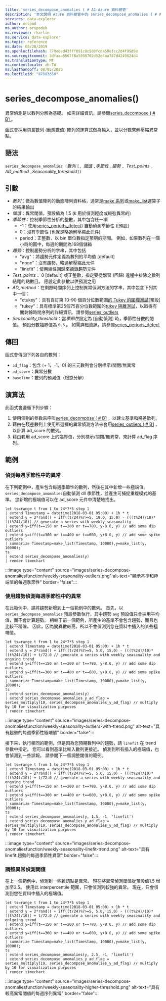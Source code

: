 ```yaml
---
title: 'series_decompose_anomalies ( # A1-Azure 資料總管'
description: '本文說明 Azure 資料總管中的 series_decompose_anomalies ( # A1。'
services: data-explorer
author: orspod
ms.author: orspodek
ms.reviewer: rkarlin
ms.service: data-explorer
ms.topic: reference
ms.date: 08/28/2019
ms.openlocfilehash: 770eded43fff091c8c500fcda59efcc2d4f95d9e
ms.sourcegitcommit: 3dfaaa5567f8a5598702d52e4aa787d4249824d4
ms.translationtype: MT
ms.contentlocale: zh-TW
ms.lasthandoff: 08/05/2020
ms.locfileid: "87803568"
---
```

# <a name="series_decompose_anomalies"></a>series_decompose_anomalies()

異常偵測是以數列分解為基礎。
如需詳細資訊，請參閱[series_decompose ( # B1 ](series-decomposefunction.md)。

函式會採用包含數列 (動態數值) 陣列的運算式做為輸入，並以分數來解壓縮異常點。

## <a name="syntax"></a>語法

`series_decompose_anomalies (`*數列* `[, `*閾值* `,`*季節性* `,`*趨勢* `, `*Test_points* `, `*AD_method* `,`*Seasonality_threshold*`])`

## <a name="arguments"></a>引數

* *數列*：做為數值陣列的動態陣列資料格，通常是[make 系列](make-seriesoperator.md)或[make_list](makelist-aggfunction.md)運算子的結果輸出
* *閾值*：異常閾值，預設值為 1.5 (k 用於偵測輕度或較強異常的) 
* *季節性*：控制季節性分析的整數，其中包含任一項
    * -1：使用[series_periods_detect](series-periods-detectfunction.md)) 自動偵測季節性 ([預設]
    * 0：沒有季節性 (也就是略過解壓縮此元件) 
    * period：正整數，以 bin 單位數指定預期的期間。 例如，如果數列在一個小時的圓中，每週的期間為168個儲箱
* *趨勢*：控制趨勢分析的字串，其中包括
    * "avg"：將趨勢元件定義為數列的平均值 [default]
    * "none"：沒有趨勢，略過解壓縮此元件
    * "linefit"：使用線性回歸來摘錄趨勢元件
* *Test_points*： 0 [default] 或正整數，指定要從學習 (回歸) 進程中排除之數列結尾的點數目。 應設定此參數以供預測之用
* *AD_method*：在剩餘時間序列上控制異常偵測方法的字串，其中包含下列其中一個：
    * "ctukey"：具有自訂第 10-90 個百分位數範圍[的 Tukey 的圍欄測試](https://en.wikipedia.org/wiki/Outlier#Tukey's_fences)[預設]
    * "tukey"：具有標準第25個75百分位數範圍的[tukey 隔離測試](https://en.wikipedia.org/wiki/Outlier#Tukey's_fences)，以取得有關剩餘時間序列的詳細資訊，請參閱[series_outliers](series-outliersfunction.md)
* *Seasonality_threshold*：當*季節性*設定為 [自動偵測] 時，季節性分數的閾值。 預設分數臨界值為 `0.6` 。 如需詳細資訊，請參閱[series_periods_detect](series-periods-detectfunction.md)

## <a name="returns"></a>傳回

 函式會傳回下列各自的數列：

* `ad_flag`：包含 (+ 1，-1，0) 的三元數列會分別標示/關閉/無異常
* `ad_score`：異常分數
* `baseline`：數列的預測值（根據分解）

## <a name="the-algorithm"></a>演算法

此函式會遵循下列步驟：
1. 使用個別的參數來呼叫[series_decompose ( # B1](series-decomposefunction.md) ，以建立基準和殘差數列。
1. 藉由在殘差數列上使用所選擇的異常偵測方法來套用[series_outliers ( # B1](series-outliersfunction.md) ，以計算 ad_score 的數列。
1. 藉由套用 ad_score 上的臨界值，分別標示/關閉/無異常，來計算 ad_flag 序列。
 
## <a name="examples"></a>範例

### <a name="detect-anomalies-in-weekly-seasonality"></a>偵測每週季節性中的異常

在下列範例中，產生包含每週季節性的數列，然後在其中新增一些極端值。 `series_decompose_anomalies`自動偵測 dll 季節性，並產生可捕捉重複模式的基準。 您新增的極端值可以在 ad_score 元件中清楚地找出。

<!-- csl: https://help.kusto.windows.net:443/Samples -->
```kusto
let ts=range t from 1 to 24*7*5 step 1 
| extend Timestamp = datetime(2018-03-01 05:00) + 1h * t 
| extend y = 2*rand() + iff((t/24)%7>=5, 10.0, 15.0) - (((t%24)/10)*((t%24)/10)) // generate a series with weekly seasonality
| extend y=iff(t==150 or t==200 or t==780, y-8.0, y) // add some dip outliers
| extend y=iff(t==300 or t==400 or t==600, y+8.0, y) // add some spike outliers
| summarize Timestamp=make_list(Timestamp, 10000),y=make_list(y, 10000);
ts 
| extend series_decompose_anomalies(y)
| render timechart  
```

:::image type="content" source="images/series-decompose-anomaliesfunction/weekly-seasonality-outliers.png" alt-text="顯示基準和極端值的每週季節性" border="false":::

### <a name="detect-anomalies-in-weekly-seasonality-with-trend"></a>使用趨勢偵測每週季節性中的異常

在此範例中，請將趨勢新增到上一個範例中的數列。 首先，以 `series_decompose_anomalies` 預設參數執行，其中趨勢 `avg` 預設值只會採用平均值，而不會計算趨勢。 相較于前一個範例，所產生的基準不會包含趨勢，而且也比較不精確。 因此，因為變異數較高，所以不會偵測到您在資料中插入的某些極端值。

<!-- csl: https://help.kusto.windows.net:443/Samples -->
```kusto
let ts=range t from 1 to 24*7*5 step 1 
| extend Timestamp = datetime(2018-03-01 05:00) + 1h * t 
| extend y = 2*rand() + iff((t/24)%7>=5, 5.0, 15.0) - (((t%24)/10)*((t%24)/10)) + t/72.0 // generate a series with weekly seasonality and ongoing trend
| extend y=iff(t==150 or t==200 or t==780, y-8.0, y) // add some dip outliers
| extend y=iff(t==300 or t==400 or t==600, y+8.0, y) // add some spike outliers
| summarize Timestamp=make_list(Timestamp, 10000),y=make_list(y, 10000);
ts 
| extend series_decompose_anomalies(y)
| extend series_decompose_anomalies_y_ad_flag = 
series_multiply(10, series_decompose_anomalies_y_ad_flag) // multiply by 10 for visualization purposes
| render timechart
```

:::image type="content" source="images/series-decompose-anomaliesfunction/weekly-seasonality-outliers-with-trend.png" alt-text="具有趨勢的每週季節性極端值" border="false":::

接下來，執行相同的範例，但是因為您預期數列中的趨勢，請 `linefit` 在 trend 參數中指定。 您可以看到基準比輸入數列更接近。 偵測到所有插入的極端值，也會偵測到一些誤報。 請參閱下一個調整閾值的範例。

<!-- csl: https://help.kusto.windows.net:443/Samples -->
```kusto
let ts=range t from 1 to 24*7*5 step 1 
| extend Timestamp = datetime(2018-03-01 05:00) + 1h * t 
| extend y = 2*rand() + iff((t/24)%7>=5, 5.0, 15.0) - (((t%24)/10)*((t%24)/10)) + t/72.0 // generate a series with weekly seasonality and ongoing trend
| extend y=iff(t==150 or t==200 or t==780, y-8.0, y) // add some dip outliers
| extend y=iff(t==300 or t==400 or t==600, y+8.0, y) // add some spike outliers
| summarize Timestamp=make_list(Timestamp, 10000),y=make_list(y, 10000);
ts 
| extend series_decompose_anomalies(y, 1.5, -1, 'linefit')
| extend series_decompose_anomalies_y_ad_flag = 
series_multiply(10, series_decompose_anomalies_y_ad_flag) // multiply by 10 for visualization purposes
| render timechart  
```

:::image type="content" source="images/series-decompose-anomaliesfunction/weekly-seasonality-linefit-trend.png" alt-text="具有 linefit 趨勢的每週季節性異常" border="false":::

### <a name="tweak-the-anomaly-detection-threshold"></a>調整異常偵測閾值

在上一個範例中，偵測到一些雜訊點是異常。 現在將異常偵測閾值從預設值1.5 增加至2.5。 使用此 interpercentile 範圍，只會偵測到較強的異常。 現在，只會偵測到您在資料中插入的極端值。

<!-- csl: https://help.kusto.windows.net:443/Samples -->
```kusto
let ts=range t from 1 to 24*7*5 step 1 
| extend Timestamp = datetime(2018-03-01 05:00) + 1h * t 
| extend y = 2*rand() + iff((t/24)%7>=5, 5.0, 15.0) - (((t%24)/10)*((t%24)/10)) + t/72.0 // generate a series with weekly seasonality and onlgoing trend
| extend y=iff(t==150 or t==200 or t==780, y-8.0, y) // add some dip outliers
| extend y=iff(t==300 or t==400 or t==600, y+8.0, y) // add some spike outliers
| summarize Timestamp=make_list(Timestamp, 10000),y=make_list(y, 10000);
ts 
| extend series_decompose_anomalies(y, 2.5, -1, 'linefit')
| extend series_decompose_anomalies_y_ad_flag = 
series_multiply(10, series_decompose_anomalies_y_ad_flag) // multiply by 10 for visualization purposes
| render timechart  
```

:::image type="content" source="images/series-decompose-anomaliesfunction/weekly-seasonality-higher-threshold.png" alt-text="具有較高異常閾值的每週序列異常" border="false":::

